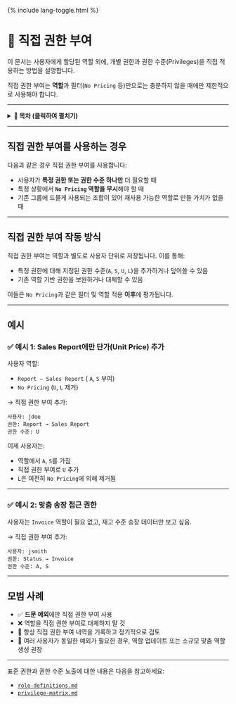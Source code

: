 <link rel="stylesheet" href="/it-docs/assets/css/custom.css">

{% include lang-toggle.html %}

# 🧩 직접 권한 부여

이 문서는 사용자에게 할당된 역할 외에, 개별 권한과 권한 수준(Privileges)을 직접 적용하는 방법을 설명합니다.

직접 권한 부여는 **역할**과 필터(`No Pricing` 등)만으로는 충분하지 않을 때에만 제한적으로 사용해야 합니다.

---

<details>
<summary><strong>📑 목차 (클릭하여 펼치기)</strong></summary>

- [직접 권한 부여를 사용하는 경우](#직접-권한-부여를-사용하는-경우)
- [직접 권한 부여 작동 방식](#직접-권한-부여-작동-방식)
- [예시](#예시)
- [모범 사례](#모범-사례)
</details>

---

## 직접 권한 부여를 사용하는 경우

다음과 같은 경우 직접 권한 부여를 사용합니다:

- 사용자가 **특정 권한 또는 권한 수준 하나만** 더 필요할 때
- 특정 상황에서 **`No Pricing` 역할을 무시**해야 할 때
- 기존 그룹에 드물게 사용되는 조합이 있어 재사용 가능한 역할로 만들 가치가 없을 때

---

## 직접 권한 부여 작동 방식

직접 권한 부여는 역할과 별도로 사용자 단위로 저장됩니다. 이를 통해:

- 특정 권한에 대해 지정된 권한 수준(`A`, `S`, `U`, `L`)을 추가하거나 덮어쓸 수 있음
- 기존 역할 기반 권한을 보완하거나 대체할 수 있음

이들은 `No Pricing`과 같은 필터 및 역할 적용 **이후**에 평가됩니다.

---

## 예시

### ✅ 예시 1: Sales Report에만 단가(Unit Price) 추가

사용자 역할:
- `Report – Sales Report` ( `A`, `S` 부여)
- `No Pricing` (`U`, `L` 제거)

→ 직접 권한 부여 추가:

```text
사용자: jdoe  
권한: Report → Sales Report  
권한 수준: U
```

이제 사용자는:
- 역할에서 `A`, `S`를 가짐
- 직접 권한 부여로 `U` 추가
- `L`은 여전히 `No Pricing`에 의해 제거됨

---

### ✅ 예시 2: 맞춤 송장 접근 권한

사용자는 `Invoice` 역할이 필요 없고, 재고 수준 송장 데이터만 보고 싶음.

→ 직접 권한 부여 추가:

```text
사용자: jsmith  
권한: Status → Invoice  
권한 수준: A, S
```

---

## 모범 사례

- ✅ **드문 예외**에만 직접 권한 부여 사용
- ❌ 역할을 직접 권한 부여로 대체하지 말 것
- 🔐 항상 직접 권한 부여 내역을 기록하고 정기적으로 검토
- 🔄 여러 사용자가 동일한 예외가 필요한 경우, 역할 업데이트 또는 소규모 맞춤 역할 생성 권장

---

표준 권한과 권한 수준 노출에 대한 내용은 다음을 참고하세요:
- [`role-definitions.md`](/it-docs/ko/web/proposals/ePortal-roles/role-definitions.md)
- [`privilege-matrix.md`](/it-docs/ko/web/proposals/ePortal-roles/privilege-matrix.md)
